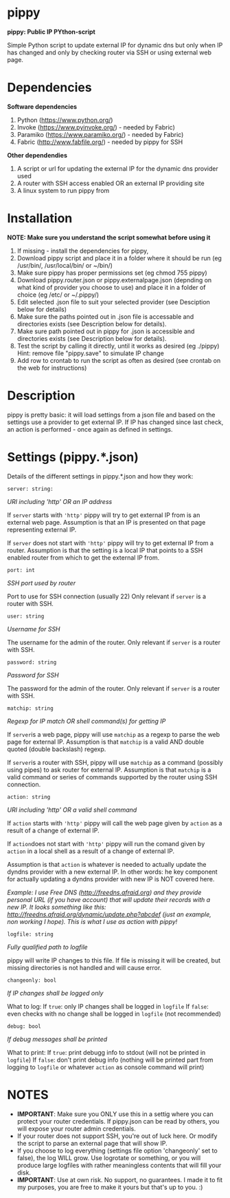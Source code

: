 # pippy

**pippy: Public IP PYthon-script**

Simple Python script to update external IP for dynamic dns but only when IP has changed and only by checking router via SSH or using external web page.

# Dependencies

**Software dependencies**

1.  Python (https://www.python.org/)
2.  Invoke (https://www.pyinvoke.org/) - needed by Fabric)
3.  Paramiko (https://www.paramiko.org/) - needed by Fabric)
4.  Fabric (http://www.fabfile.org/) - needed by pippy for SSH
  
**Other dependendies**

1.  A script or url for updating the external IP for the dynamic dns provider used
2.  A router with SSH access enabled OR an external IP providing site
3.  A linux system to run pippy from 

# Installation
**NOTE: Make sure you understand the script somewhat before using it**

1.  If missing - install the dependencies for pippy, 
2.  Download pippy script and place it in a folder where it should be run (eg /usr/bin/, /usr/local/bin/ or ~/bin/)
3.  Make sure pippy has proper permissions set (eg chmod 755 pippy) 
4.  Download pippy.router.json or pippy.externalpage.json (depnding on what kind of provider you choose to use) and place it in a folder of choice (eg /etc/ or ~/.pippy/) 
5.  Edit selected .json file to suit your selected provider (see Desciption below for details)
6.  Make sure the paths pointed out in .json file is accessable and directories exists (see Description below for details).
7.  Make sure path pointed out in pippy for .json is accessible and directories exists (see Description below for details).
8.  Test the script by calling it directly, until it works as desired (eg ./pippy) Hint: remove file "pippy.save" to simulate IP change
9.  Add row to crontab to run the script as often as desired (see crontab on the web for instructions)

# Description
pippy is pretty basic: it will load settings from a json file and based on the settings use a provider to get external IP. 
If IP has changed since last check, an action is performed - once again as defined in settings.

# Settings (pippy.*.json)
Details of the different settings in pippy.*.json and how they work:

`server: string:` 

*URI including 'http' OR an IP address*

If `server` starts with `'http'` pippy will try to get external IP from is an external web page. 
Assumption is that an IP is presented on that page representing external IP.

If `server` does not start with `'http'` pippy will try to get external IP from a router. 
Assumption is that the setting is a local IP that points to a SSH enabled router from which to get the external IP from.

`port: int`

*SSH port used by router*

Port to use for SSH connection (usually 22)
Only relevant if `server` is a router with SSH.

`user: string` 

*Username for SSH*

The username for the admin of the router.
Only relevant if `server` is a router with SSH.

`password: string`

*Password for SSH*

The password for the admin of the router.
Only relevant if `server` is a router with SSH.

`matchip: string`

*Regexp for IP match OR shell command(s) for getting IP*

If `server`is a web page, pippy will use `matchip` as a regexp to parse the web page for external IP.
Assumption is that `matchip` is a valid AND double quoted (double backslash) regexp.

If `server`is a router with SSH, pippy will use `matchip` as a command (possibly using pipes) to ask router for external IP.
Assumption is that `matchip` is a valid command or series of commands supported by the router using SSH connection.

`action: string`

*URI including 'http' OR a valid shell command*

If `action` starts with `'http'` pippy will call the web page given by `action` as a result of a change of external IP.

If `action`does not start with `'http'` pippy will run the comand given by `action` in a local shell as a result of a change of external IP.

Assumption is that `action` is whatever is needed to actually update the dyndns provider with a new external IP.
In other words: he key component for actually updating a dyndns provider with new IP is NOT covered here. 

*Example: I use Free DNS (http://freedns.afraid.org) and they provide personal URL (if you have account) that will update their records with a new IP.
It looks something like this: http://freedns.afraid.org/dynamic/update.php?abcdef (just an example, non working I hope). This is what I use as action with pippy!*

`logfile: string`

*Fully qualified path to logfile*

pippy will write IP changes to this file.
If file is missing it will be created, but missing directories is not handled and will cause error.

`changeonly: bool`

*If IP changes shall be logged only*

What to log: 
If `true`: only IP changes shall be logged in `logfile`
If `false`: even checks with no change shall be logged in `logfile` (not recommended)

`debug: bool` 

*If debug messages shall be printed*

What to print:
If `true`: print debugg info to stdout (will not be printed in `logfile`)
If `false`: don't print debug info (nothing will be printed part from logging to `logfile` or whatever `action` as console command will print)

# NOTES
*  **IMPORTANT**: Make sure you ONLY use this in a settig where you can protect your router credentials. If pippy.json can be read by others, you will expose your router admin credentials.
*  If your router does not support SSH, you're out of luck here. Or modify the script to parse an external page that will show IP.
*  If you choose to log everything (settings file option 'changeonly' set to false), the log WILL grow. Use logrotate or something, or you will produce large logfiles with rather meaningless contents that will fill your disk.
*  **IMPORTANT**: Use at own risk. No support, no guarantees. I made it to fit my purposes, you are free to make it yours but that's up to you. :)  
